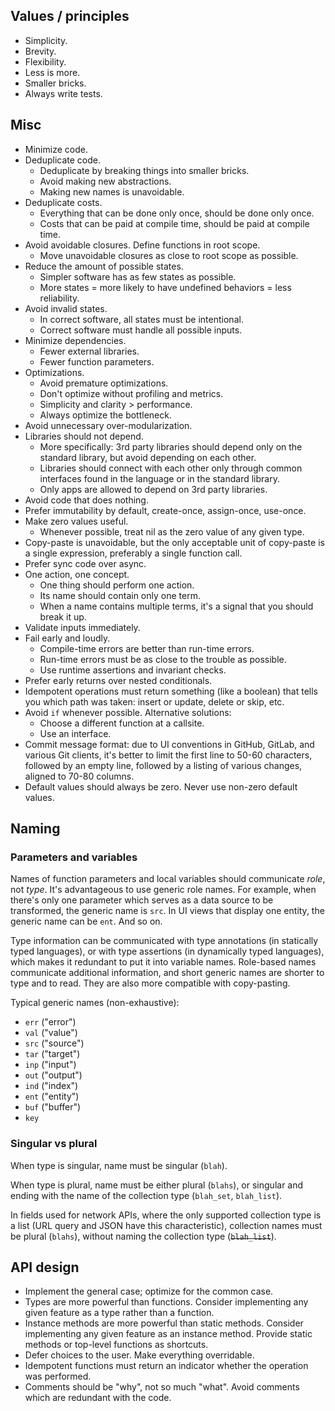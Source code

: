 ## Values / principles

* Simplicity.
* Brevity.
* Flexibility.
* Less is more.
* Smaller bricks.
* Always write tests.

## Misc

* Minimize code.
* Deduplicate code.
  * Deduplicate by breaking things into smaller bricks.
  * Avoid making new abstractions.
  * Making new names is unavoidable.
* Deduplicate costs.
  * Everything that can be done only once, should be done only once.
  * Costs that can be paid at compile time, should be paid at compile time.
* Avoid avoidable closures. Define functions in root scope.
  * Move unavoidable closures as close to root scope as possible.
* Reduce the amount of possible states.
  * Simpler software has as few states as possible.
  * More states = more likely to have undefined behaviors = less reliability.
* Avoid invalid states.
  * In correct software, all states must be intentional.
  * Correct software must handle all possible inputs.
* Minimize dependencies.
  * Fewer external libraries.
  * Fewer function parameters.
* Optimizations.
  * Avoid premature optimizations.
  * Don't optimize without profiling and metrics.
  * Simplicity and clarity > performance.
  * Always optimize the bottleneck.
* Avoid unnecessary over-modularization.
* Libraries should not depend.
  * More specifically: 3rd party libraries should depend only on the standard library, but avoid depending on each other.
  * Libraries should connect with each other only through common interfaces found in the language or in the standard library.
  * Only apps are allowed to depend on 3rd party libraries.
* Avoid code that does nothing.
* Prefer immutability by default, create-once, assign-once, use-once.
* Make zero values useful.
  * Whenever possible, treat nil as the zero value of any given type.
* Copy-paste is unavoidable, but the only acceptable unit of copy-paste is a single expression, preferably a single function call.
* Prefer sync code over async.
* One action, one concept.
  * One thing should perform one action.
  * Its name should contain only one term.
  * When a name contains multiple terms, it's a signal that you should break it up.
* Validate inputs immediately.
* Fail early and loudly.
  * Compile-time errors are better than run-time errors.
  * Run-time errors must be as close to the trouble as possible.
  * Use runtime assertions and invariant checks.
* Prefer early returns over nested conditionals.
* Idempotent operations must return something (like a boolean) that tells you which path was taken: insert or update, delete or skip, etc.
* Avoid `if` whenever possible. Alternative solutions:
  * Choose a different function at a callsite.
  * Use an interface.
* Commit message format: due to UI conventions in GitHub, GitLab, and various Git clients, it's better to limit the first line to 50-60 characters, followed by an empty line, followed by a listing of various changes, aligned to 70-80 columns.
* Default values should always be zero. Never use non-zero default values.

## Naming

### Parameters and variables

Names of function parameters and local variables should communicate _role_, not _type_. It's advantageous to use generic role names. For example, when there's only one parameter which serves as a data source to be transformed, the generic name is `src`. In UI views that display one entity, the generic name can be `ent`. And so on.

Type information can be communicated with type annotations (in statically typed languages), or with type assertions (in dynamically typed languages), which makes it redundant to put it into variable names. Role-based names communicate additional information, and short generic names are shorter to type and to read. They are also more compatible with copy-pasting.

Typical generic names (non-exhaustive):

* `err` ("error")
* `val` ("value")
* `src` ("source")
* `tar` ("target")
* `inp` ("input")
* `out` ("output")
* `ind` ("index")
* `ent` ("entity")
* `buf` ("buffer")
* `key`

### Singular vs plural

When type is singular, name must be singular (`blah`).

When type is plural, name must be either plural (`blahs`), or singular and ending with the name of the collection type (`blah_set`, `blah_list`).

In fields used for network APIs, where the only supported collection type is a list (URL query and JSON have this characteristic), collection names must be plural (`blahs`), without naming the collection type (~~`blah_list`~~).

## API design

* Implement the general case; optimize for the common case.
* Types are more powerful than functions. Consider implementing any given feature as a type rather than a function.
* Instance methods are more powerful than static methods. Consider implementing any given feature as an instance method. Provide static methods or top-level functions as shortcuts.
* Defer choices to the user. Make everything overridable.
* Idempotent functions must return an indicator whether the operation was performed.
* Comments should be "why", not so much "what". Avoid comments which are redundant with the code.
